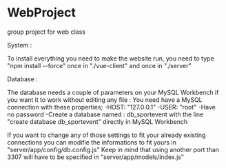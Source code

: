 # WebProject
group project for web class

System :

To install everything you need to make the website run, you need to type "npm install --force" once in "./vue-client" and once in "./server"


Database : 

The database needs a couple of parameters on your MySQL Workbench if you want it to work without editing any file :
You need have a MySQL connection with these properties;
-HOST: "127.0.0.1"
-USER: "root"
-Have no password 
-Create a database named : db_sportevent with the line "create database db_sportevent" directly in MySQL Workbench

If you want to change any of those settings to fit your already existing connections you can modifie the informations to fit yours in "server/app/config/db.config.js"
Keep in mind that using another port than 3307 will have to be specified in "server/app/models/index.js" 
